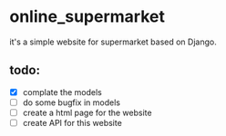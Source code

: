 # online_supermarket

it's a simple website for supermarket based on Django.

## todo:
- [x] complate the models
- [ ] do some bugfix in models
- [ ] create a html page for the website
- [ ] create API for this website

